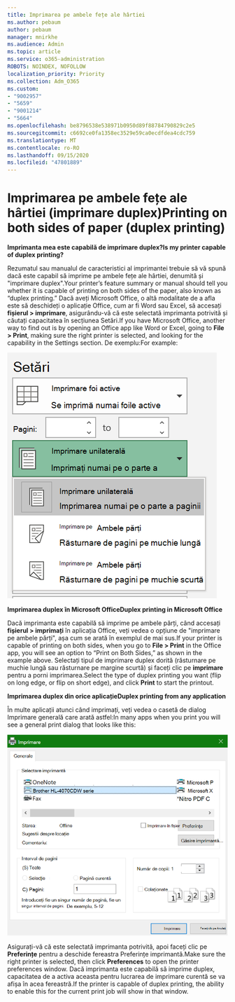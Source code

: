 ```yaml
---
title: Imprimarea pe ambele fețe ale hârtiei
ms.author: pebaum
author: pebaum
manager: mnirkhe
ms.audience: Admin
ms.topic: article
ms.service: o365-administration
ROBOTS: NOINDEX, NOFOLLOW
localization_priority: Priority
ms.collection: Adm_O365
ms.custom:
- "9002957"
- "5659"
- "9001214"
- "5664"
ms.openlocfilehash: be8796538e538971b0950d89f88784790829c2e5
ms.sourcegitcommit: c6692ce0fa1358ec3529e59ca0ecdfdea4cdc759
ms.translationtype: MT
ms.contentlocale: ro-RO
ms.lasthandoff: 09/15/2020
ms.locfileid: "47801889"
---
```

# <a name="printing-on-both-sides-of-paper-duplex-printing"></a><span data-ttu-id="cd581-102">Imprimarea pe ambele fețe ale hârtiei (imprimare duplex)</span><span class="sxs-lookup"><span data-stu-id="cd581-102">Printing on both sides of paper (duplex printing)</span></span>

<span data-ttu-id="cd581-103">**Imprimanta mea este capabilă de imprimare duplex?**</span><span class="sxs-lookup"><span data-stu-id="cd581-103">**Is my printer capable of duplex printing?**</span></span>

<span data-ttu-id="cd581-104">Rezumatul sau manualul de caracteristici al imprimantei trebuie să vă spună dacă este capabil să imprime pe ambele fețe ale hârtiei, denumită și "imprimare duplex".</span><span class="sxs-lookup"><span data-stu-id="cd581-104">Your printer’s feature summary or manual should tell you whether it is capable of printing on both sides of the paper, also known as “duplex printing.”</span></span> <span data-ttu-id="cd581-105">Dacă aveți Microsoft Office, o altă modalitate de a afla este să deschideți o aplicație Office, cum ar fi Word sau Excel, să accesați **fișierul > imprimare**, asigurându-vă că este selectată imprimanta potrivită și căutați capacitatea în secțiunea Setări.</span><span class="sxs-lookup"><span data-stu-id="cd581-105">If you have Microsoft Office, another way to find out is by opening an Office app like Word or Excel, going to **File > Print**, making sure the right printer is selected, and looking for the capability in the Settings section.</span></span> <span data-ttu-id="cd581-106">De exemplu:</span><span class="sxs-lookup"><span data-stu-id="cd581-106">For example:</span></span> 

![Setările imprimantei](media/print-settings.png)

<span data-ttu-id="cd581-108">**Imprimarea duplex în Microsoft Office**</span><span class="sxs-lookup"><span data-stu-id="cd581-108">**Duplex printing in Microsoft Office**</span></span>

<span data-ttu-id="cd581-109">Dacă imprimanta este capabilă să imprime pe ambele părți, când accesați **fișierul > imprimați** în aplicația Office, veți vedea o opțiune de "imprimare pe ambele părți", așa cum se arată în exemplul de mai sus.</span><span class="sxs-lookup"><span data-stu-id="cd581-109">If your printer is capable of printing on both sides, when you go to **File > Print** in the Office app, you will see an option to “Print on Both Sides,” as shown in the example above.</span></span>  <span data-ttu-id="cd581-110">Selectați tipul de imprimare duplex dorită (răsturnare pe muchie lungă sau răsturnare pe margine scurtă) și faceți clic pe **imprimare** pentru a porni imprimarea.</span><span class="sxs-lookup"><span data-stu-id="cd581-110">Select the type of duplex printing you want (flip on long edge, or flip on short edge), and click **Print** to start the printout.</span></span>

<span data-ttu-id="cd581-111">**Imprimarea duplex din orice aplicație**</span><span class="sxs-lookup"><span data-stu-id="cd581-111">**Duplex printing from any application**</span></span>

<span data-ttu-id="cd581-112">În multe aplicații atunci când imprimați, veți vedea o casetă de dialog Imprimare generală care arată astfel:</span><span class="sxs-lookup"><span data-stu-id="cd581-112">In many apps when you print you will see a general print dialog that looks like this:</span></span> 

![Caseta de dialog Imprimare](media/print-dialog.png)

<span data-ttu-id="cd581-114">Asigurați-vă că este selectată imprimanta potrivită, apoi faceți clic pe **Preferințe** pentru a deschide fereastra Preferințe imprimantă.</span><span class="sxs-lookup"><span data-stu-id="cd581-114">Make sure the right printer is selected, then click **Preferences** to open the printer preferences window.</span></span> <span data-ttu-id="cd581-115">Dacă imprimanta este capabilă să imprime duplex, capacitatea de a activa aceasta pentru lucrarea de imprimare curentă se va afișa în acea fereastră.</span><span class="sxs-lookup"><span data-stu-id="cd581-115">If the printer is capable of duplex printing, the ability to enable this for the current print job will show in that window.</span></span>
